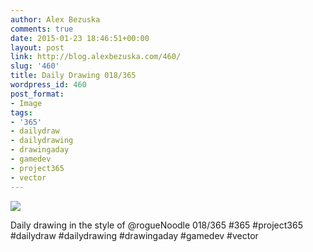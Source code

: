 ```yaml
---
author: Alex Bezuska
comments: true
date: 2015-01-23 18:46:51+00:00
layout: post
link: http://blog.alexbezuska.com/460/
slug: '460'
title: Daily Drawing 018/365
wordpress_id: 460
post_format:
- Image
tags:
- '365'
- dailydraw
- dailydrawing
- drawingaday
- gamedev
- project365
- vector
---
```


![](/images/2015/01/tumblr_nin863mUBR1u11b0ro1_1280.jpg)

Daily drawing in the style of @rogueNoodle  018/365 #365 #project365 #dailydraw #dailydrawing #drawingaday #gamedev #vector
